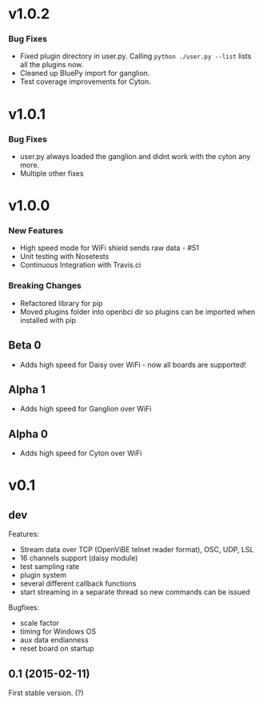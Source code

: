 # v1.0.2

### Bug Fixes

* Fixed plugin directory in user.py. Calling `python ./user.py --list` lists all the plugins now.
* Cleaned up BluePy import for ganglion.
* Test coverage improvements for Cyton.

# v1.0.1

### Bug Fixes

* user.py always loaded the ganglion and didnt work with the cyton any more.
* Multiple other fixes

# v1.0.0

### New Features

* High speed mode for WiFi shield sends raw data - #51
* Unit testing with Nosetests
* Continuous Integration with Travis.ci

### Breaking Changes

* Refactored library for pip
* Moved plugins folder into openbci dir so plugins can be imported when installed with pip


## Beta 0

* Adds high speed for Daisy over WiFi - now all boards are supported!

## Alpha 1

* Adds high speed for Ganglion over WiFi

## Alpha 0

* Adds high speed for Cyton over WiFi

# v0.1

## dev

Features:
  - Stream data over TCP (OpenViBE telnet reader format), OSC, UDP, LSL
  - 16 channels support (daisy module)
  - test sampling rate
  - plugin system
  - several different callback functions
  - start streaming in a separate thread so new commands can be issued

Bugfixes:
  - scale factor
  - timing for Windows OS
  - aux data endianness
  - reset board on startup

## 0.1 (2015-02-11)

First stable version. (?)
